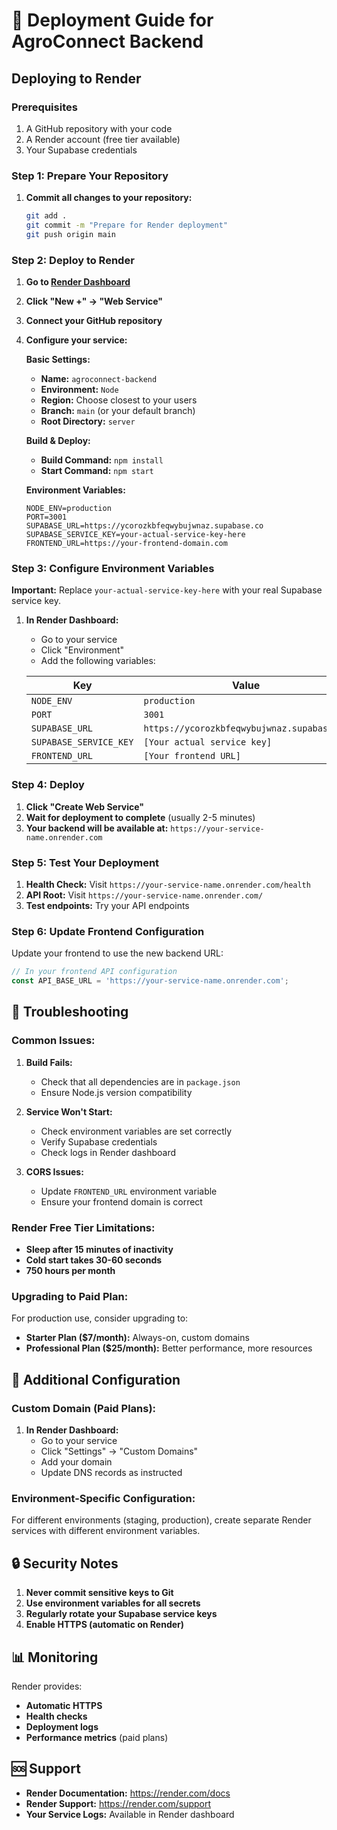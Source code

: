 # 🚀 Deployment Guide for AgroConnect Backend

## Deploying to Render

### Prerequisites
1. A GitHub repository with your code
2. A Render account (free tier available)
3. Your Supabase credentials

### Step 1: Prepare Your Repository

1. **Commit all changes to your repository:**
   ```bash
   git add .
   git commit -m "Prepare for Render deployment"
   git push origin main
   ```

### Step 2: Deploy to Render

1. **Go to [Render Dashboard](https://dashboard.render.com/)**
2. **Click "New +" → "Web Service"**
3. **Connect your GitHub repository**
4. **Configure your service:**

   **Basic Settings:**
   - **Name:** `agroconnect-backend`
   - **Environment:** `Node`
   - **Region:** Choose closest to your users
   - **Branch:** `main` (or your default branch)
   - **Root Directory:** `server`

   **Build & Deploy:**
   - **Build Command:** `npm install`
   - **Start Command:** `npm start`

   **Environment Variables:**
   ```
   NODE_ENV=production
   PORT=3001
   SUPABASE_URL=https://ycorozkbfeqwybujwnaz.supabase.co
   SUPABASE_SERVICE_KEY=your-actual-service-key-here
   FRONTEND_URL=https://your-frontend-domain.com
   ```

### Step 3: Configure Environment Variables

**Important:** Replace `your-actual-service-key-here` with your real Supabase service key.

1. **In Render Dashboard:**
   - Go to your service
   - Click "Environment"
   - Add the following variables:

   | Key | Value |
   |-----|-------|
   | `NODE_ENV` | `production` |
   | `PORT` | `3001` |
   | `SUPABASE_URL` | `https://ycorozkbfeqwybujwnaz.supabase.co` |
   | `SUPABASE_SERVICE_KEY` | `[Your actual service key]` |
   | `FRONTEND_URL` | `[Your frontend URL]` |

### Step 4: Deploy

1. **Click "Create Web Service"**
2. **Wait for deployment to complete** (usually 2-5 minutes)
3. **Your backend will be available at:** `https://your-service-name.onrender.com`

### Step 5: Test Your Deployment

1. **Health Check:** Visit `https://your-service-name.onrender.com/health`
2. **API Root:** Visit `https://your-service-name.onrender.com/`
3. **Test endpoints:** Try your API endpoints

### Step 6: Update Frontend Configuration

Update your frontend to use the new backend URL:

```javascript
// In your frontend API configuration
const API_BASE_URL = 'https://your-service-name.onrender.com';
```

## 🔧 Troubleshooting

### Common Issues:

1. **Build Fails:**
   - Check that all dependencies are in `package.json`
   - Ensure Node.js version compatibility

2. **Service Won't Start:**
   - Check environment variables are set correctly
   - Verify Supabase credentials
   - Check logs in Render dashboard

3. **CORS Issues:**
   - Update `FRONTEND_URL` environment variable
   - Ensure your frontend domain is correct

### Render Free Tier Limitations:

- **Sleep after 15 minutes of inactivity**
- **Cold start takes 30-60 seconds**
- **750 hours per month**

### Upgrading to Paid Plan:

For production use, consider upgrading to:
- **Starter Plan ($7/month):** Always-on, custom domains
- **Professional Plan ($25/month):** Better performance, more resources

## 📝 Additional Configuration

### Custom Domain (Paid Plans):

1. **In Render Dashboard:**
   - Go to your service
   - Click "Settings" → "Custom Domains"
   - Add your domain
   - Update DNS records as instructed

### Environment-Specific Configuration:

For different environments (staging, production), create separate Render services with different environment variables.

## 🔒 Security Notes

1. **Never commit sensitive keys to Git**
2. **Use environment variables for all secrets**
3. **Regularly rotate your Supabase service keys**
4. **Enable HTTPS (automatic on Render)**

## 📊 Monitoring

Render provides:
- **Automatic HTTPS**
- **Health checks**
- **Deployment logs**
- **Performance metrics** (paid plans)

## 🆘 Support

- **Render Documentation:** https://render.com/docs
- **Render Support:** https://render.com/support
- **Your Service Logs:** Available in Render dashboard
